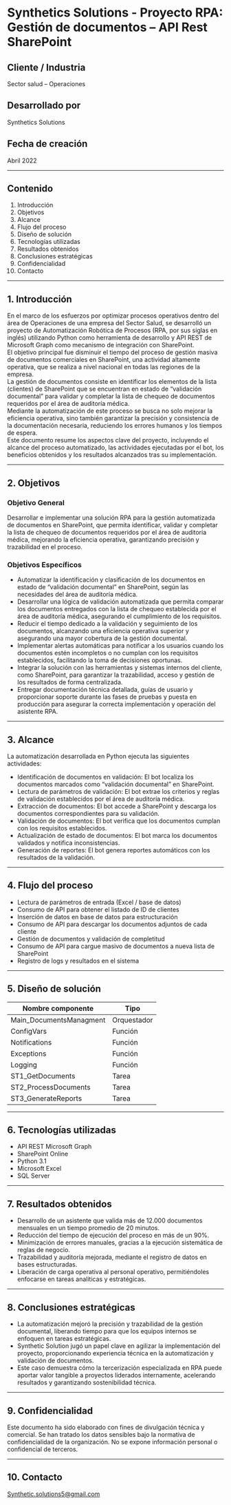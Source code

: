 
# Synthetics Solutions - Proyecto RPA: Gestión de documentos – API Rest SharePoint

## Cliente / Industria  
Sector salud – Operaciones

## Desarrollado por  
Synthetics Solutions

## Fecha de creación  
Abril 2022

---

## Contenido  
1. Introducción
2. Objetivos
3. Alcance
4. Flujo del proceso
5. Diseño de solución
6. Tecnologías utilizadas
7. Resultados obtenidos
8. Conclusiones estratégicas
9. Confidencialidad
10. Contacto

---

## 1. Introducción  
En el marco de los esfuerzos por optimizar procesos operativos dentro del área de Operaciones de una empresa del Sector Salud, se desarrolló un proyecto de Automatización Robótica de Procesos (RPA, por sus siglas en inglés) utilizando Python como herramienta de desarrollo y API REST de Microsoft Graph como mecanismo de integración con SharePoint.  
El objetivo principal fue disminuir el tiempo del proceso de gestión masiva de documentos comerciales en SharePoint, una actividad altamente operativa, que se realiza a nivel nacional en todas las regiones de la empresa.  
La gestión de documentos consiste en identificar los elementos de la lista (clientes) de SharePoint que se encuentran en estado de “validación documental” para validar y completar la lista de chequeo de documentos requeridos por el área de auditoría médica.  
Mediante la automatización de este proceso se busca no solo mejorar la eficiencia operativa, sino también garantizar la precisión y consistencia de la documentación necesaria, reduciendo los errores humanos y los tiempos de espera.  
Este documento resume los aspectos clave del proyecto, incluyendo el alcance del proceso automatizado, las actividades ejecutadas por el bot, los beneficios obtenidos y los resultados alcanzados tras su implementación.

---

## 2. Objetivos

### Objetivo General  
Desarrollar e implementar una solución RPA para la gestión automatizada de documentos en SharePoint, que permita identificar, validar y completar la lista de chequeo de documentos requeridos por el área de auditoría médica, mejorando la eficiencia operativa, garantizando precisión y trazabilidad en el proceso.

### Objetivos Específicos  
- Automatizar la identificación y clasificación de los documentos en estado de “validación documental” en SharePoint, según las necesidades del área de auditoría médica.  
- Desarrollar una lógica de validación automatizada que permita comparar los documentos entregados con la lista de chequeo establecida por el área de auditoría médica, asegurando el cumplimiento de los requisitos.  
- Reducir el tiempo dedicado a la validación y seguimiento de los documentos, alcanzando una eficiencia operativa superior y asegurando una mayor cobertura de la gestión documental.  
- Implementar alertas automáticas para notificar a los usuarios cuando los documentos estén incompletos o no cumplan con los requisitos establecidos, facilitando la toma de decisiones oportunas.  
- Integrar la solución con las herramientas y sistemas internos del cliente, como SharePoint, para garantizar la trazabilidad, acceso y gestión de los resultados de forma centralizada.  
- Entregar documentación técnica detallada, guías de usuario y proporcionar soporte durante las fases de pruebas y puesta en producción para asegurar la correcta implementación y operación del asistente RPA.

---

## 3. Alcance  
La automatización desarrollada en Python ejecuta las siguientes actividades:  
- Identificación de documentos en validación: El bot localiza los documentos marcados como “validación documental” en SharePoint.  
- Lectura de parámetros de validación: El bot extrae los criterios y reglas de validación establecidos por el área de auditoría médica.  
- Extracción de documentos: El bot accede a SharePoint y descarga los documentos correspondientes para su validación.  
- Validación de documentos: El bot verifica que los documentos cumplan con los requisitos establecidos.  
- Actualización de estado de documentos: El bot marca los documentos validados y notifica inconsistencias.  
- Generación de reportes: El bot genera reportes automáticos con los resultados de la validación.

---

## 4. Flujo del proceso  
- Lectura de parámetros de entrada (Excel / base de datos)  
- Consumo de API para obtener el listado de ID de clientes  
- Inserción de datos en base de datos para estructuración  
- Consumo de API para descargar los documentos adjuntos de cada cliente  
- Gestión de documentos y validación de completitud  
- Consumo de API para cargue masivo de documentos a nueva lista de SharePoint  
- Registro de logs y resultados en el sistema

---

## 5. Diseño de solución  

| Nombre componente        | Tipo         |  
|-------------------------|--------------|  
| Main_DocumentsManagment | Orquestador  |  
| ConfigVars              | Función      |  
| Notifications           | Función      |  
| Exceptions              | Función      |  
| Logging                 | Función      |  
| ST1_GetDocuments        | Tarea        |  
| ST2_ProcessDocuments    | Tarea        |  
| ST3_GenerateReports     | Tarea        |  

---

## 6. Tecnologías utilizadas  
- API REST Microsoft Graph  
- SharePoint Online  
- Python 3.1  
- Microsoft Excel  
- SQL Server  

---

## 7. Resultados obtenidos  
- Desarrollo de un asistente que valida más de 12.000 documentos mensuales en un tiempo promedio de 20 minutos.  
- Reducción del tiempo de ejecución del proceso en más de un 90%.  
- Minimización de errores manuales, gracias a la ejecución sistemática de reglas de negocio.  
- Trazabilidad y auditoría mejorada, mediante el registro de datos en bases estructuradas.  
- Liberación de carga operativa al personal operativo, permitiéndoles enfocarse en tareas analíticas y estratégicas.

---

## 8. Conclusiones estratégicas  
- La automatización mejoró la precisión y trazabilidad de la gestión documental, liberando tiempo para que los equipos internos se enfoquen en tareas estratégicas.  
- Synthetic Solution jugó un papel clave en agilizar la implementación del proyecto, proporcionando experiencia técnica en la automatización y validación de documentos.  
- Este caso demuestra cómo la tercerización especializada en RPA puede aportar valor tangible a proyectos liderados internamente, acelerando resultados y garantizando sostenibilidad técnica.

---

## 9. Confidencialidad  
Este documento ha sido elaborado con fines de divulgación técnica y comercial. Se han tratado los datos sensibles bajo la normativa de confidencialidad de la organización. No se expone información personal o confidencial de terceros.

---

## 10. Contacto  
Synthetic.solutions5@gmail.com
